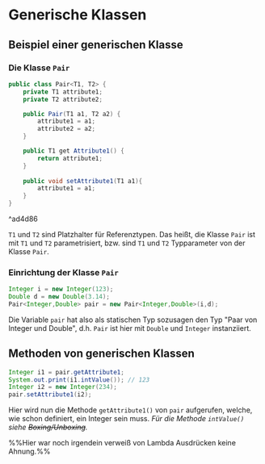 # Generische Klassen
## Beispiel einer generischen Klasse
### Die Klasse `Pair`
```java
public class Pair<T1, T2> {
	private T1 attribute1;
	private T2 attribute2;

	public Pair(T1 a1, T2 a2) {
		attribute1 = a1;
		attribute2 = a2;
	}

	public T1 get Attribute1() {
		return attribute1;
	}
	
	public void setAttribute1(T1 a1){
		attribute1 = a1;
	}
}
```

^ad4d86

`T1` und `T2` sind Platzhalter für Referenztypen. Das heißt, die Klasse `Pair` ist mit `T1` und `T2` parametrisiert, bzw. sind `T1` und `T2` Typparameter von der Klasse `Pair`.
### Einrichtung der Klasse `Pair`
```java
Integer i = new Integer(123);
Double d = new Double(3.14);
Pair<Integer,Double> pair = new Pair<Integer,Double>(i,d);
```
Die Variable `pair` hat also als statischen Typ sozusagen den Typ "Paar von Integer und Double", d.h. `Pair` ist hier mit `Double` und `Integer` instanziiert.
## Methoden von generischen Klassen
```java
Integer i1 = pair.getAttribute1;
System.out.print(i1.intValue()); // 123
Integer i2 = new Integer(234);
pair.setAttribute1(i2);
```
Hier wird nun die Methode `getAttribute1()` von `pair` aufgerufen, welche, wie schon definiert, ein Integer sein muss. *Für die Methode `intValue()` siehe ~~Boxing/Unboxing~~.*

%%Hier war noch irgendein verweiß von Lambda Ausdrücken keine Ahnung.%%